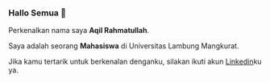 ### Hallo Semua 👋

Perkenalkan nama saya **Aqil Rahmatullah**.

Saya adalah seorang **Mahasiswa** di Universitas Lambung Mangkurat.

Jika kamu tertarik untuk berkenalan denganku, silakan ikuti akun [Linkedin](https://www.linkedin.com/in/aqil-rahmatullah/)ku ya.



<!--
**Cammiex/Cammiex** is a ✨ _special_ ✨ repository because its `README.md` (this file) appears on your GitHub profile.

Here are some ideas to get you started:

- 🔭 I’m currently working on ...
- 🌱 I’m currently learning ...
- 👯 I’m looking to collaborate on ...
- 🤔 I’m looking for help with ...
- 💬 Ask me about ...
- 📫 How to reach me: ...
- 😄 Pronouns: ...
- ⚡ Fun fact: ...
-->
